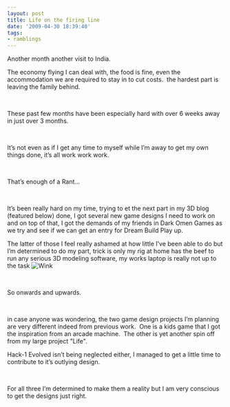 ```yaml
---
layout: post
title: Life on the firing line
date: '2009-04-30 18:39:40'
tags:
- ramblings
---
```


Another month another visit to India.

The economy flying I can deal with, the food is fine, even the accommodation we are required to stay in to cut costs.&nbsp; the hardest part is leaving the family behind.

&nbsp;

These past few months have been especially hard with over 6 weeks away in just over 3 months.

&nbsp;

It’s not even as if I get any time to myself while I’m away to get my own things done, it’s all work work work.

&nbsp;

That’s enough of a Rant…

&nbsp;

It’s been really hard on my time, trying to et the next part in my 3D blog (featured below) done, I got several new game designs I need to work on and on top of that, I got the demands of my friends in Dark Omen Games as we try and see if we can get an entry for Dream Build Play up.

The latter of those I feel really ashamed at how little I’ve been able to do but I’m determined to do my part, trick is only my rig at home has the beef to run any serious 3D modeling software, my works laptop is really not up to the task ![Wink](http://shared.live.com/o5ZS870nhiJMYQrZY6kNyQ/emoticons/smile_wink.gif "Wink")

&nbsp;

So onwards and upwards.

&nbsp;

in case anyone was wondering, the two game design projects I’m planning are very different indeed from previous work.&nbsp; One is a kids game that I got the inspiration from an arcade machine.&nbsp; The other is yet another spin off from my large project "Life".

Hack-1 Evolved isn’t being neglected either, I managed to get a little time to contribute to it’s outlying design.

&nbsp;

For all three I’m determined to make them a reality but I am very conscious to get the designs just right.&nbsp; 

